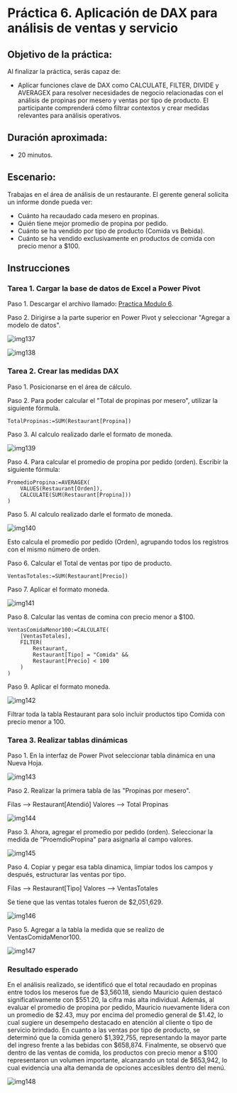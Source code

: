 # Práctica 6. Aplicación de DAX para análisis de ventas y servicio

## Objetivo de la práctica:
Al finalizar la práctica, serás capaz de:

- Aplicar funciones clave de DAX como CALCULATE, FILTER, DIVIDE y AVERAGEX para resolver necesidades de negocio relacionadas con el análisis de propinas por mesero y ventas por tipo de producto. El participante comprenderá cómo filtrar contextos y crear medidas relevantes para análisis operativos.

## Duración aproximada:
- 20 minutos.

## Escenario: 

Trabajas en el área de análisis de un restaurante. El gerente general solicita un informe donde pueda ver:

- Cuánto ha recaudado cada mesero en propinas.
- Quién tiene mejor promedio de propina por pedido.
- Cuánto se ha vendido por tipo de producto (Comida vs Bebida).
- Cuánto se ha vendido exclusivamente en productos de comida con precio menor a $100.

## Instrucciones 

### Tarea 1. Cargar la base de datos de Excel a Power Pivot

Paso 1. Descargar el archivo llamado: [Practica Modulo 6](<Práctica Modulo 6.xlsx>).

Paso 2. Dirigirse a la parte superior en Power Pivot y seleccionar "Agregar a modelo de datos".

![img137](../images/img137.png)

![img138](../images/img138.png)


### Tarea 2. Crear las medidas DAX

Paso 1. Posicionarse en el área de cálculo.

Paso 2. Para poder calcular el "Total de propinas por mesero", utilizar la siguiente fórmula.

```
TotalPropinas:=SUM(Restaurant[Propina])
```

Paso 3. Al calculo realizado darle el formato de moneda.

![img139](../images/img139.png)


Paso 4. Para calcular el promedio de propina por pedido (orden). Escribir la siguiente fórmula:

```
PromedioPropina:=AVERAGEX(
    VALUES(Restaurant[Orden]),
    CALCULATE(SUM(Restaurant[Propina]))
)
```

Paso 5. Al calculo realizado darle el formato de moneda.

![img140](../images/img140.png)

Esto calcula el promedio por pedido (Orden), agrupando todos los registros con el mismo número de orden.

Paso 6. Calcular el Total de ventas por tipo de producto.

```
VentasTotales:=SUM(Restaurant[Precio])
```

Paso 7. Aplicar el formato moneda.

![img141](../images/img141.png)

Paso 8. Calcular las ventas de comina con precio menor a $100.

```
VentasComidaMenor100:=CALCULATE(
    [VentasTotales],
    FILTER(
        Restaurant,
        Restaurant[Tipo] = "Comida" &&
        Restaurant[Precio] < 100
    )
)
```

Paso 9. Aplicar el formato moneda.

![img142](../images/img142.png)

Filtrar toda la tabla Restaurant para solo incluir productos tipo Comida con precio menor a 100.


### Tarea 3. Realizar tablas dinámicas

Paso 1. En la interfaz de Power Pivot seleccionar tabla dinámica en una Nueva Hoja. 

![img143](../images/img143.png)

Paso 2. Realizar la primera tabla de las "Propinas por mesero".

Filas --> Restaurant[Atendió]
Valores --> Total Propinas

![img144](../images/img144.png)

Paso 3. Ahora, agregar el promedio por pedido (orden). Seleccionar la medida de "ProemdioPropina" para asignarla al campo valores.

![img145](../images/img145.png)

Paso 4. Copiar y pegar esa tabla dinamica, limpiar todos los campos y después, estructurar las ventas por tipo.

Filas --> Restaurant[Tipo]
Valores --> VentasTotales

Se tiene que las ventas totales fueron de $2,051,629.

![img146](../images/img146.png)

Paso 5. Agregar a la tabla la medida que se realizo de VentasComidaMenor100.

![img147](../images/img147.png)

### Resultado esperado

En el análisis realizado, se identificó que el total recaudado en propinas entre todos los meseros fue de $3,560.18, siendo Mauricio quien destacó significativamente con $551.20, la cifra más alta individual. Además, al evaluar el promedio de propina por pedido, Mauricio nuevamente lidera con un promedio de $2.43, muy por encima del promedio general de $1.42, lo cual sugiere un desempeño destacado en atención al cliente o tipo de servicio brindado. En cuanto a las ventas por tipo de producto, se determinó que la comida generó $1,392,755, representando la mayor parte del ingreso frente a las bebidas con $658,874. Finalmente, se observó que dentro de las ventas de comida, los productos con precio menor a $100 representaron un volumen importante, alcanzando un total de $653,942, lo cual evidencia una alta demanda de opciones accesibles dentro del menú.

![img148](../images/img148.png)
